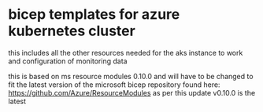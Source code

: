 # bicep templates for azure kubernetes cluster
this includes all the other resources needed for the aks instance to work and configuration of monitoring data

this is based on ms resource modules 0.10.0 and will have to be changed to fit the latest version of the microsoft bicep repository found here: https://github.com/Azure/ResourceModules as per this update v0.10.0 is the latest
